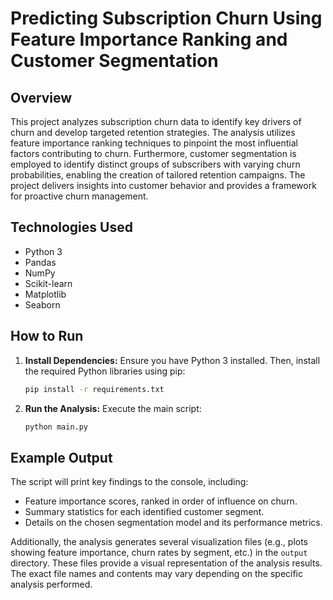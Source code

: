 # Predicting Subscription Churn Using Feature Importance Ranking and Customer Segmentation

## Overview

This project analyzes subscription churn data to identify key drivers of churn and develop targeted retention strategies.  The analysis utilizes feature importance ranking techniques to pinpoint the most influential factors contributing to churn.  Furthermore, customer segmentation is employed to identify distinct groups of subscribers with varying churn probabilities, enabling the creation of tailored retention campaigns.  The project delivers insights into customer behavior and provides a framework for proactive churn management.

## Technologies Used

* Python 3
* Pandas
* NumPy
* Scikit-learn
* Matplotlib
* Seaborn

## How to Run

1. **Install Dependencies:**  Ensure you have Python 3 installed.  Then, install the required Python libraries using pip:

   ```bash
   pip install -r requirements.txt
   ```

2. **Run the Analysis:** Execute the main script:

   ```bash
   python main.py
   ```

## Example Output

The script will print key findings to the console, including:

* Feature importance scores, ranked in order of influence on churn.
* Summary statistics for each identified customer segment.
*  Details on the chosen segmentation model and its performance metrics.

Additionally, the analysis generates several visualization files (e.g., plots showing feature importance, churn rates by segment, etc.) in the `output` directory.  These files provide a visual representation of the analysis results.  The exact file names and contents may vary depending on the specific analysis performed.
